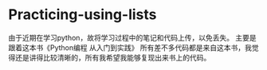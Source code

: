 # Practicing-using-lists
由于近期在学习python，故将学习过程中的笔记和代码上传，以免丢失。
主要是跟着这本书《Python编程 从入门到实践》
所有差不多代码都是来自这本书，我觉得还是讲得比较清晰的，所有我希望我能够复现出来书上的代码。
